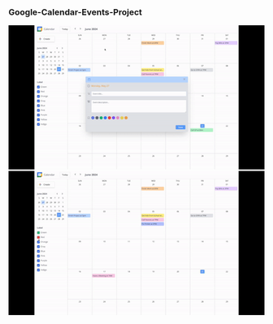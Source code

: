 ### Google-Calendar-Events-Project

![Google-Calendar-Events-Project](Calendar-Events-Project1.gif)
![Google-Calendar-Events-Project](Calendar-Events-Project2.gif)
